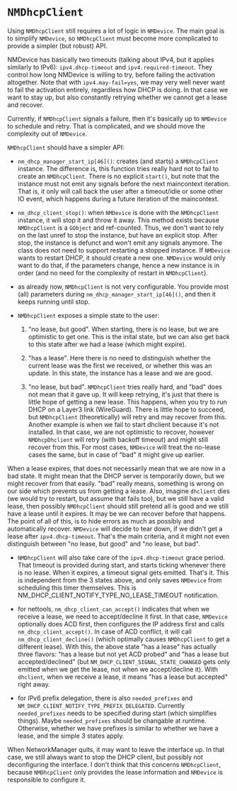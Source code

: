 `NMDhcpClient`
==============

Using `NMDhcpClient` still requires a lot of logic in `NMDevice`. The main goal
is to simplify `NMDevice`, so `NMDhcpClient` must become more complicated to
provide a simpler (but robust) API.

NMDevice has basically two timeouts (talking about IPv4, but it applies
similarly to IPv6): `ipv4.dhcp-timeout` and `ipv4.required-timeout`. They
control how long NMDevice is willing to try, before failing the activation
altogether. Note that with `ipv4.may-fail=yes`, we may very well never want to
fail the activation entirely, regardless how DHCP is doing. In that case we
want to stay up, but also constantly retrying whether we cannot get a lease and
recover.

Currently, if `NMDhcpClient` signals a failure, then it's basically up to
`NMDevice` to schedule and retry. That is complicated, and we should move the
complexity out of `NMDevice`.

`NMDhcpClient` should have a simpler API:

- `nm_dhcp_manager_start_ip[46]()`: creates (and starts) a `NMDhcpClient`
  instance. The difference is, this function tries really hard not to fail
  to create an `NMDhcpClient`. There is no explicit `start()`, but note that the
  instance must not emit any signals before the next maincontext iteration. That is,
  it only will call back the user after a timeout/idle or some other IO event, which
  happens during a future iteration of the maincontext.

- `nm_dhcp_client_stop()`: when `NMDevice` is done with the `NMDhcpClient`
  instance, it will stop it and throw it away. This method exists because
  `NMDhcpClient` is a `GObject` and ref-counted. Thus, we don't want to rely on
  the last unref to stop the instance, but have an explicit stop. After stop, the
  instance is defunct and won't emit any signals anymore. The class does not need
  to support restarting a stopped instance. If `NMDevice` wants to restart DHCP, it
  should create a new one. `NMDevice` would only want to do that, if the parameters
  change, hence a new instance is in order (and no need for the complexity of
  restart in `NMDhcpClient`).

- as already now, `NMDhcpClient` is not very configurable. You provide most
  (all) parameters during `nm_dhcp_manager_start_ip[46]()`, and then it keeps
  running until stop.

- `NMDhcpClient` exposes a simple state to the user:

   1. "no lease, but good". When starting, there is no lease, but we are
      optimistic to get one. This is the inital state, but we can also get back to
      this state after we had a lease (which might expire).

   1. "has a lease". Here there is no need to distinguish whether the current
      lease was the first we received, or whether this was an update. In this state,
      the instance has a lease and we are good.

   1. "no lease, but bad". `NMDhcpClient` tries really hard, and "bad" does not
      mean that it gave up. It will keep retrying, it's just that there is little
      hope of getting a new lease. This happens, when you try to run DHCP on a Layer3
      link (WireGuard). There is little hope to succeed, but `NMDhcpClient`
      (theoretically) will retry and may recover from this. Another example is when
      we fail to start dhclient because it's not installed. In that case, we are not
      optimistic to recover, however `NMDhcpDhclient` will retry (with backoff
      timeout) and might still recover from this. For most cases, `NMDevice` will
      treat the no-lease cases the same, but in case of "bad" it might give up
      earlier.

When a lease expires, that does not necessarily mean that we are now in a bad
state. It might mean that the DHCP server is temporarily down, but we might
recover from that easily. "bad" really means, something is wrong on our side
which prevents us from getting a lease. Also, imagine `dhclient` dies (we would
try to restart, but assume that fails too), but we still have a valid lease,
then possibly `NMDhcpClient` should still pretend all is good and we still have
a lease until it expires. It may be we can recover before that happens. The
point of all of this, is to hide errors as much as possibly and automatically
recover. `NMDevice` will decide to tear down, if we didn't get a lease after
`ipv4.dhcp-timeout`. That's the main criteria, and it might not even
distinguish between "no lease, but good" and "no lease, but bad".

- `NMDhcpClient` will also take care of the `ipv4.dhcp-timeout` grace period.
  That timeout is provided during start, and starts ticking whenever there is
  no lease. When it expires, a timeout signal gets emitted. That's it. This is
  independent from the 3 states above, and only saves `NMDevice` from scheduling
  this timer themselves.
  This is NM_DHCP_CLIENT_NOTIFY_TYPE_NO_LEASE_TIMEOUT notification.

- for nettools, `nm_dhcp_client_can_accept()` indicates that when we receive a
  lease, we need to accept/decline it first. In that case, `NMDevice`
optionally does ACD first, then configures the IP address first and calls
`nm_dhcp_client_accept()`. In case of ACD conflict, it will call
`nm_dhcp_client_decline()` (which optimally causes `NMDhcpClient` to get a
different lease). With this, the above state "has a lease" has actually three
flavors: "has a lease but not yet ACD probed" and "has a lease but
accepted/declined" (but `NM_DHCP_CLIENT_SIGNAL_STATE_CHANGED` gets only emitted
when we get the lease, not when we accept/decline it). With `dhclient`, when we
receive a lease, it means  "has a lease but accepted" right away.

- for IPv6 prefix delegation, there is also `needed_prefixes` and
  `NM_DHCP_CLIENT_NOTIFY_TYPE_PREFIX_DELEGATED`. Currently `needed_prefixes` needs
  to be specified during start (which simplifies things). Maybe `needed_prefixes`
  should be changable at runtime. Otherwise, whether we have prefixes is similar
  to whether we have a lease, and the simple 3 states apply.

When NetworkManager quits, it may want to leave the interface up. In that case,
we still always want to stop the DHCP client, but possibly not deconfiguring
the interface. I don't think that this concerns `NMDhcpClient`, because `NMDhcpClient`
only provides the lease information and `NMDevice` is responsible to configure it.
